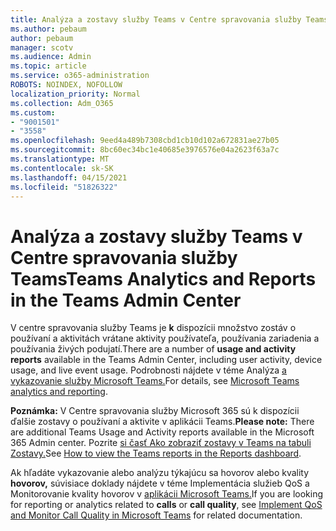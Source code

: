 ```yaml
---
title: Analýza a zostavy služby Teams v Centre spravovania služby Teams
ms.author: pebaum
author: pebaum
manager: scotv
ms.audience: Admin
ms.topic: article
ms.service: o365-administration
ROBOTS: NOINDEX, NOFOLLOW
localization_priority: Normal
ms.collection: Adm_O365
ms.custom:
- "9001501"
- "3558"
ms.openlocfilehash: 9eed4a489b7308cbd1cb10d102a672831ae27b05
ms.sourcegitcommit: 8bc60ec34bc1e40685e3976576e04a2623f63a7c
ms.translationtype: MT
ms.contentlocale: sk-SK
ms.lasthandoff: 04/15/2021
ms.locfileid: "51826322"
---
```

# <a name="teams-analytics-and-reports-in-the-teams-admin-center"></a><span data-ttu-id="2b6fa-102">Analýza a zostavy služby Teams v Centre spravovania služby Teams</span><span class="sxs-lookup"><span data-stu-id="2b6fa-102">Teams Analytics and Reports in the Teams Admin Center</span></span>

<span data-ttu-id="2b6fa-103">V centre spravovania služby Teams je **k** dispozícii množstvo zostáv o používaní a aktivitách vrátane aktivity používateľa, používania zariadenia a používania živých podujatí.</span><span class="sxs-lookup"><span data-stu-id="2b6fa-103">There are a number of **usage and activity reports** available in the Teams Admin Center, including user activity, device usage, and live event usage.</span></span> <span data-ttu-id="2b6fa-104">Podrobnosti nájdete v téme Analýza [a vykazovanie služby Microsoft Teams.](https://docs.microsoft.com/microsoftteams/teams-analytics-and-reports/teams-reporting-reference)</span><span class="sxs-lookup"><span data-stu-id="2b6fa-104">For details, see [Microsoft Teams analytics and reporting](https://docs.microsoft.com/microsoftteams/teams-analytics-and-reports/teams-reporting-reference).</span></span>

<span data-ttu-id="2b6fa-105">**Poznámka:** V Centre spravovania služby Microsoft 365 sú k dispozícii ďalšie zostavy o používaní a aktivite v aplikácii Teams.</span><span class="sxs-lookup"><span data-stu-id="2b6fa-105">**Please note:** There are additional Teams Usage and Activity reports available in the Microsoft 365 Admin center.</span></span> <span data-ttu-id="2b6fa-106">Pozrite [si časť Ako zobraziť zostavy v Teams na tabuli Zostavy.](https://docs.microsoft.com/microsoftteams/teams-activity-reports#how-to-view-the-teams-reports-in-the-reports-dashboard)</span><span class="sxs-lookup"><span data-stu-id="2b6fa-106">See [How to view the Teams reports in the Reports dashboard](https://docs.microsoft.com/microsoftteams/teams-activity-reports#how-to-view-the-teams-reports-in-the-reports-dashboard).</span></span>

<span data-ttu-id="2b6fa-107">Ak hľadáte vykazovanie alebo  analýzu týkajúcu sa hovorov alebo kvality **hovorov,** súvisiace doklady nájdete v téme Implementácia služieb QoS a Monitorovanie kvality hovorov v [aplikácii Microsoft Teams.](https://docs.microsoft.com/microsoftteams/monitor-call-quality-qos)</span><span class="sxs-lookup"><span data-stu-id="2b6fa-107">If you are looking for reporting or analytics related to **calls** or **call quality**, see [Implement QoS and Monitor Call Quality in Microsoft Teams](https://docs.microsoft.com/microsoftteams/monitor-call-quality-qos) for related documentation.</span></span>

